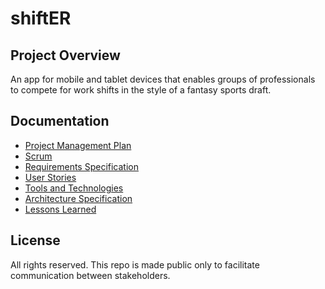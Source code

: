 # shiftER

## Project Overview

An app for mobile and tablet devices that enables groups of professionals to compete for work shifts in the style of a fantasy sports draft.

## Documentation

- [Project Management Plan](./documentation/project-management-plan.md)
- [Scrum](./documentation/scrum.md)
- [Requirements Specification](./documentation/requirements-specification.md)
- [User Stories](./documentation/user-stories.md)
- [Tools and Technologies](./documentation/tools-and-technologies.md)
- [Architecture Specification](./documentation/architecture-specification.md)
- [Lessons Learned](./documentation/lessons-learned.md)

## License

All rights reserved. This repo is made public only to facilitate communication between stakeholders.
